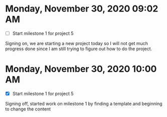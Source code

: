 # Monday, November 30, 2020 09:02 AM
- [ ] Start milestone 1 for project 5

Signing on, we are starting a new project today so I will not get much progress done since I am still trying to figure out how to do the project.

# Monday, November 30, 2020 10:00 AM
- [x] Start milestone 1 for project 5

Signing off, started work on milestone 1 by finding a template and beginning to change the content 
